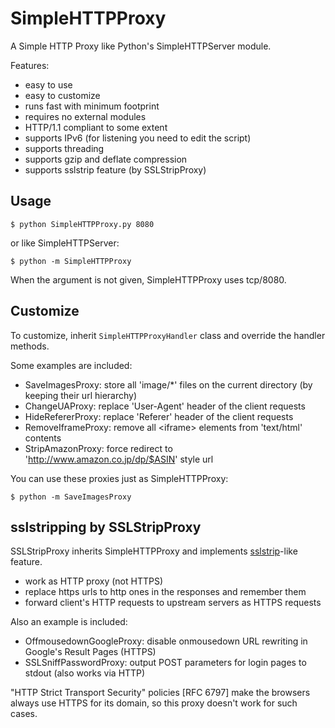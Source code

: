 # SimpleHTTPProxy

A Simple HTTP Proxy like Python's SimpleHTTPServer module.

Features:

- easy to use
- easy to customize
- runs fast with minimum footprint
- requires no external modules
- HTTP/1.1 compliant to some extent
- supports IPv6 (for listening you need to edit the script)
- supports threading
- supports gzip and deflate compression
- supports sslstrip feature (by SSLStripProxy)


## Usage

```
$ python SimpleHTTPProxy.py 8080
```

or like SimpleHTTPServer:

```
$ python -m SimpleHTTPProxy
```

When the argument is not given, SimpleHTTPProxy uses tcp/8080.


## Customize

To customize, inherit `SimpleHTTPProxyHandler` class and override the handler methods.

Some examples are included:

- SaveImagesProxy: store all 'image/*' files on the current directory (by keeping their url hierarchy)
- ChangeUAProxy: replace 'User-Agent' header of the client requests
- HideRefererProxy: replace 'Referer' header of the client requests
- RemoveIframeProxy: remove all &lt;iframe&gt; elements from 'text/html' contents
- StripAmazonProxy: force redirect to 'http://www.amazon.co.jp/dp/$ASIN' style url

You can use these proxies just as SimpleHTTPProxy:

```
$ python -m SaveImagesProxy
```


## sslstripping by SSLStripProxy

SSLStripProxy inherits SimpleHTTPProxy and implements [sslstrip](http://www.thoughtcrime.org/software/sslstrip/)-like feature.

- work as HTTP proxy (not HTTPS)
- replace https urls to http ones in the responses and remember them
- forward client's HTTP requests to upstream servers as HTTPS requests

Also an example is included:

- OffmousedownGoogleProxy: disable onmousedown URL rewriting in Google's Result Pages (HTTPS)
- SSLSniffPasswordProxy: output POST parameters for login pages to stdout (also works via HTTP)

"HTTP Strict Transport Security" policies [RFC 6797] make the browsers always use HTTPS for its domain, so this proxy doesn't work for such cases.
